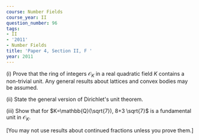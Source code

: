 ```yaml
---
course: Number Fields
course_year: II
question_number: 96
tags:
- II
- '2011'
- Number Fields
title: 'Paper 4, Section II, F '
year: 2011
---
```




(i) Prove that the ring of integers $\mathcal{O}_{K}$ in a real quadratic field $K$ contains a non-trivial unit. Any general results about lattices and convex bodies may be assumed.

(ii) State the general version of Dirichlet's unit theorem.

(iii) Show that for $K=\mathbb{Q}(\sqrt{7}), 8+3 \sqrt{7}$ is a fundamental unit in $\mathcal{O}_{K}$.

[You may not use results about continued fractions unless you prove them.]